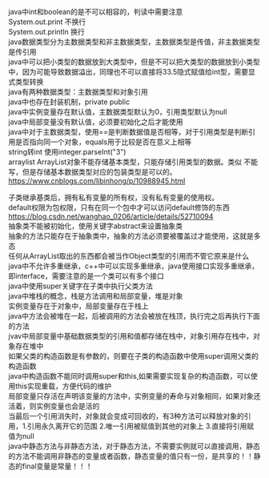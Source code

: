 java中int和boolean的是不可以相容的，判读中需要注意        
System.out.print  不换行       
System.out.println  换行       
java数据类型分为主数据类型和非主数据类型，主数据类型是传值，非主数据类型是传引用     
java中可以把小类型的数据放到大类型中，但是不可以把大类型的数据放到小类型中，因为可能导致数据溢出，同理也不可以直接将33.5隐式赋值给int型，需要显式类型转换    
java有两种数据类型：主数据类型和对象引用   
java中也存在封装机制，private public    
java中实例变量存在默认值，主数据类型默认为0，引用类型默认为null    
java中局部变量没有默认值，必须要初始化之后才能使用   
java中对于主数据类型，使用==是判断数据值是否相等，对于引用类型是判断引用是否指向同一个对象，equals用于比较是否在意义上相等      
string转int 使用integer.parseInt("3")    
arraylist  ArrayList对象不能存储基本类型，只能存储引用类型的数据。类似 <int> 不能写，但是存储基本数据类型对应的包装类型是可以的。    
https://www.cnblogs.com/libinhong/p/10988945.html      

子类继承基类后，拥有私有变量的所有权，没有私有变量的使用权。         
default权限为包权限，只有在同一个包中才可以访问default修饰的东西         
https://blog.csdn.net/wanghao_0206/article/details/52710094       
抽象类不能被初始化，使用关键字abstract来设置抽象类     
抽象的方法只能存在于抽象类中，抽象的方法必须要被覆盖过才能使用，这就是多态       
任何从ArrayList<Object>取出的东西都会被当作Object类型的引用而不管它原来是什么   
java中不允许多重继承，c++中可以实现多重继承，java使用接口实现多重继承，即interface，需要注意的是一个类可以有多个接口  
java中使用super关键字在子类中执行父类方法   
java中堆栈的概念，栈是方法调用和局部变量，堆是对象    
实例变量存在于对象中，局部变量存在于栈上   
java中方法会被堆在一起，后被调用的方法会被放在栈顶，执行完之后再执行下面的方法    
jvav中局部变量中基础数据类型的引用和值都存储在栈中，对象引用存在栈中，对象存在堆中    
如果父类的构造函数是有参数的，则要在子类的构造函数中使用super调用父类的构造函数    
java中构造函数不能同时调用super和this,如果需要实现复杂的构造函数，可以使用this实现重载，方便代码的维护    
局部变量只存活在声明该变量的方法中，实例变量的寿命与对象相同，如果对象还活着，则实例变量也会是活的  
当最后一个引用消失时，对象就会变成可回收的，有3种方法可以释放对象的引用，1.引用永久离开它的范围 2.唯一引用被赋值到其他的对象上 3.直接将引用赋值为null  
java中静态方法与非静态方法，对于静态方法，不需要实例就可以直接调用，静态的方法不能调用非静态的变量或者函数，静态变量的值只有一份，是共享的！！静态的final变量是常量！！！           
